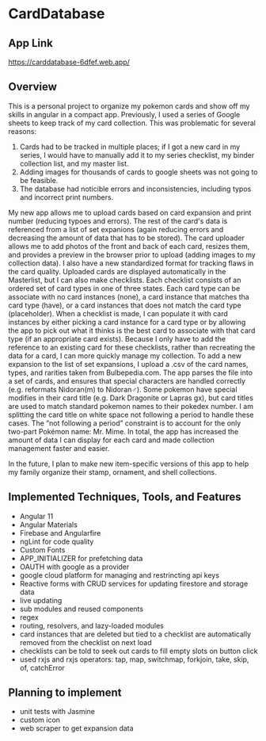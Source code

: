 # CardDatabase

## App Link
https://carddatabase-6dfef.web.app/

## Overview
This is a personal project to organize my pokemon cards and show off my skills in angular in a compact app.  Previously, I used a series of Google sheets to keep track of my card collection.  This was problematic for several reasons:

1) Cards had to be tracked in multiple places; if I got a new card in my series, I would have to manually add it to my series checklist, my binder collection list, and my master list.
2) Adding images for thousands of cards to google sheets was not going to be feasible.
3) The database had noticible errors and inconsistencies, including typos and incorrect print numbers.

My new app allows me to upload cards based on card expansion and print number (reducing typoes and errors).  The rest of the card's data is referenced from a list of set expanions (again reducing errors and decreasing the amount of data that has to be stored).  The card uploader allows me to add photos of the front and back of each card, resizes them, and provides a preview in the browser prior to upload (adding images to my collection data).  I also have a new standardized format for tracking flaws in the card quality.  Uploaded cards are displayed automatically in the Masterlist, but I can also make checklists.  Each checklist consists of an ordered set of card types in one of three states.  Each card type can be associate with no card instances (none), a card instance that matches tha card type (have), or a card instances that does not match the card type (placeholder).  When a checklist is made, I can populate it with card instances by either picking a card instance for a card type or by allowing the app to pick out what it thinks is the best card to associate with that card type (if an appropriate card exists).  Because I only have to add the reference to an existing card for these checklists, rather than recreating the data for a card, I can more quickly manage my collection. To add a new expansion to the list of set expansions, I upload a .csv of the card names, types, and rarities taken from Bulbepedia.com.  The app parses the file into a set of cards, and ensures that special characters are handled correctly (e.g. reformats Nidoran(m) to Nidoran♂).  Some pokemon have special modifies in their card title (e.g. Dark Dragonite or Lapras gx), but card titles are used to match standard pokemon names to their pokedex number. I am splitting the card title on white space not following a period to handle these cases.  The “not following a period” constraint is to account for the only two-part Pokémon name: Mr. Mime.  In total, the app has increased the amount of data I can display for each card and made collection management faster and easier.

In the future, I plan to make new item-specific versions of this app to help my family organize their stamp, ornament, and shell collections.

## Implemented Techniques, Tools, and Features
* Angular 11
* Angular Materials
* Firebase and Angularfire
* ngLint for code quality
* Custom Fonts
* APP_INITIALIZER for prefetching data
* OAUTH with google as a provider
* google cloud platform for managing and restrincting api keys
* Reactive forms with CRUD services for updating firestore and storage data
* live updating
* sub modules and reused components
* regex
* routing, resolvers, and lazy-loaded modules
* card instances that are deleted but tied to a checklist are automatically removed from the checklist on next load
* checklists can be told to seek out cards to fill empty slots on button click
* used rxjs and rxjs operators: tap, map, switchmap, forkjoin, take, skip, of, catchError

## Planning to implement
* unit tests with Jasmine
* custom icon
* web scraper to get expansion data
